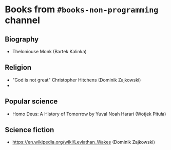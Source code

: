 # Books from `#books-non-programming` channel

## Biography
- Theloniouse Monk (Bartek Kalinka)

## Religion
- "God is not great" Christopher Hitchens (Dominik Zajkowski)
- 

## Popular science
- Homo Deus: A History of Tomorrow by Yuval Noah Harari (Wotjek Pituła)

## Science fiction
- https://en.wikipedia.org/wiki/Leviathan_Wakes (Dominik Zajkowski)
